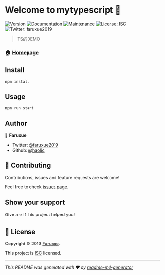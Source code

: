 # Welcome to mytypescript 👋
![Version](https://img.shields.io/badge/version-1.0.0-blue.svg?cacheSeconds=2592000)
[![Documentation](https://img.shields.io/badge/documentation-yes-brightgreen.svg)](https://github.com/haolic/TypeScript#readme)
[![Maintenance](https://img.shields.io/badge/Maintained%3F-yes-green.svg)](https://github.com/haolic/TypeScript/graphs/commit-activity)
[![License: ISC](https://img.shields.io/badge/License-ISC-yellow.svg)](https://github.com/haolic/TypeScript/blob/master/LICENSE)
[![Twitter: faruxue2019](https://img.shields.io/twitter/follow/faruxue2019.svg?style=social)](https://twitter.com/faruxue2019)

> TS的DEMO

### 🏠 [Homepage](https://github.com/haolic/TypeScript#readme)

## Install

```sh
npm install
```

## Usage

```sh
npm run start
```

## Author

👤 **Faruxue**

* Twitter: [@faruxue2019](https://twitter.com/faruxue2019)
* Github: [@haolic](https://github.com/haolic)

## 🤝 Contributing

Contributions, issues and feature requests are welcome!

Feel free to check [issues page](https://github.com/haolic/TypeScript/issues).

## Show your support

Give a ⭐️ if this project helped you!


## 📝 License

Copyright © 2019 [Faruxue](https://github.com/haolic).

This project is [ISC](https://github.com/haolic/TypeScript/blob/master/LICENSE) licensed.

***
_This README was generated with ❤️ by [readme-md-generator](https://github.com/kefranabg/readme-md-generator)_